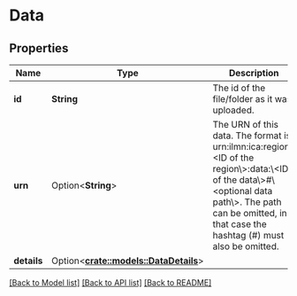# Data

## Properties

Name | Type | Description | Notes
------------ | ------------- | ------------- | -------------
**id** | **String** | The id of the file/folder as it was uploaded. | 
**urn** | Option<**String**> | The URN of this data. The format is urn:ilmn:ica:region:\\<ID of the region\\>:data:\\<ID of the data\\>#\\<optional data path\\>. The path can be omitted, in that case the hashtag (#) must also be omitted. | [optional]
**details** | Option<[**crate::models::DataDetails**](DataDetails.md)> |  | [optional]

[[Back to Model list]](../README.md#documentation-for-models) [[Back to API list]](../README.md#documentation-for-api-endpoints) [[Back to README]](../README.md)


